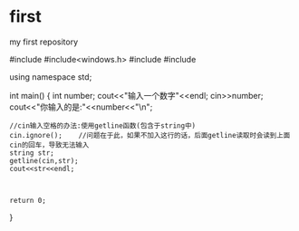 # first
my first repository

#include<iostream>
#include<windows.h>
#include<iomanip>
#include<string>

using namespace std;

int main()
{
	int number;
	cout<<"输入一个数字"<<endl;
	cin>>number;  
	cout<<"你输入的是:"<<number<<"\n"; 

	//cin输入空格的办法:使用getline函数(包含于string中)
	cin.ignore();    //问题在于此，如果不加入这行的话，后面getline读取时会读到上面cin的回车，导致无法输入
	string str;
	getline(cin,str);
	cout<<str<<endl;
	


	return 0;
}
